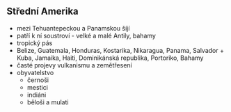 ## Střední Amerika
- mezi Tehuantepeckou a Panamskou šíjí
- patří k ní soustroví - velké a malé Antily, bahamy
- tropický pás
- Belize, Guatemala, Honduras, Kostarika, Nikaragua, Panama, Salvador + Kuba, Jamaika, Haiti, Dominikánská republika, Portoriko, Bahamy
- časté projevy vulkanismu a zemětřesení
- obyvatelstvo
  - černoši
  - mestici
  - indiáni
  - běloši a mulati
